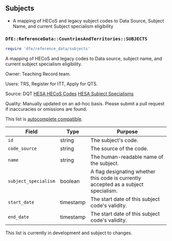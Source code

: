## Subjects

- A mapping of HECoS and legacy subject codes to Data Source, Subject Name, and current Subject specialism eligibility

### `DfE::ReferenceData::CountriesAndTerritories::SUBJECTS`

```ruby
require 'dfe/reference_data/subjects'
```

A mapping of HECoS and legacy codes to Data source, subject name, and current subject specialism eligibility.

Owner: Teaching Record team.

Users: TRS, Register for ITT, Apply for QTS.

Source:
DQT
[HESA HECoS Codes](https://www.hesa.ac.uk/collection/c24053/)
[HESA Subject Specialisms](https://www.hesa.ac.uk/collection/c24053/e/SBJCA)

Quality: Manually updated on an ad-hoc basis. Please submit a pull request if inaccuracies or omissions are found.

This list is [autocomplete compatible](autocomplete_compatability.md).

| Field                | Type      | Purpose                                                                             |
| -------------------- | --------- | ----------------------------------------------------------------------------------- |
| `id`                 | string    | The subject's code.                                                                 |
| `code_source`        | string    | The source of the code.                                                             |
| `name`               | string    | The human-readable name of the subject.                                             |
| `subject_specialism` | boolean   | A flag designating whether this code is currently accepted as a subject specialism. |
| `start_date`         | timestamp | The start date of this subject code's validity.                                     |
| `end_date`           | timestamp | The start date of this subject code's validity.                                     |

This list is currently in development and subject to changes.
